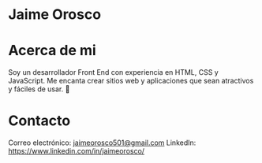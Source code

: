 # Jaime Orosco

# Acerca de mi

Soy un desarrollador Front End con experiencia en HTML, CSS y JavaScript. Me encanta crear sitios web y aplicaciones que sean atractivos y fáciles de usar. 🚀

# Contacto

Correo electrónico: jaimeorosco501@gmail.com
LinkedIn: https://www.linkedin.com/in/jaimeorosco/
